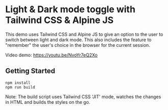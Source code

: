 # Light & Dark mode toggle with Tailwind CSS & Alpine JS

This demo uses Tailwind CSS and Alpine JS to give an option to the user to switch between light and dark mode. This also includes the feature to "remember" the user's choice in the browser for the current session.

Video demo: https://youtu.be/NvoYr7eQ2Xo

## Getting Started

```
npm install
npm run build
```

Note: The build script uses Tailwind CSS 'JIT' mode, watches the changes in HTML and builds the styles on the go.